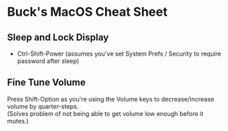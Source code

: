 # Buck's MacOS Cheat Sheet

## Sleep and Lock Display
- Ctrl-Shift-Power
  (assumes you've set System Prefs / Security to require password after sleep)

## Fine Tune Volume
Press Shift-Option as you're using the Volume keys to decrease/increase volume by quarter-steps.  
(Solves problem of not being able to get volume low enough before it mutes.)
